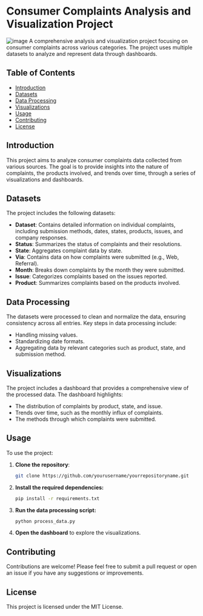 

# Consumer Complaints Analysis and Visualization Project
![image](https://github.com/user-attachments/assets/c462ecdb-8f98-4de0-b3cc-9f8db2dfa242)
A comprehensive analysis and visualization project focusing on consumer complaints across various categories. The project uses multiple datasets to analyze and represent data through dashboards.

## Table of Contents
- [Introduction](#introduction)
- [Datasets](#datasets)
- [Data Processing](#data-processing)
- [Visualizations](#visualizations)
- [Usage](#usage)
- [Contributing](#contributing)
- [License](#license)

## Introduction

This project aims to analyze consumer complaints data collected from various sources. The goal is to provide insights into the nature of complaints, the products involved, and trends over time, through a series of visualizations and dashboards.

## Datasets

The project includes the following datasets:

- **Dataset**: Contains detailed information on individual complaints, including submission methods, dates, states, products, issues, and company responses.
- **Status**: Summarizes the status of complaints and their resolutions.
- **State**: Aggregates complaint data by state.
- **Via**: Contains data on how complaints were submitted (e.g., Web, Referral).
- **Month**: Breaks down complaints by the month they were submitted.
- **Issue**: Categorizes complaints based on the issues reported.
- **Product**: Summarizes complaints based on the products involved.

## Data Processing

The datasets were processed to clean and normalize the data, ensuring consistency across all entries. Key steps in data processing include:

- Handling missing values.
- Standardizing date formats.
- Aggregating data by relevant categories such as product, state, and submission method.

## Visualizations

The project includes a dashboard that provides a comprehensive view of the processed data. The dashboard highlights:

- The distribution of complaints by product, state, and issue.
- Trends over time, such as the monthly influx of complaints.
- The methods through which complaints were submitted.

## Usage

To use the project:

1. **Clone the repository**:
   ```bash
   git clone https://github.com/yourusername/yourrepositoryname.git
2. **Install the required dependencies:**
   ```bash
   pip install -r requirements.txt
3. **Run the data processing script:**
   ```bash
   python process_data.py
4. **Open the dashboard** to explore the visualizations.

## Contributing
Contributions are welcome! Please feel free to submit a pull request or open an issue if you have any suggestions or improvements.

## License
This project is licensed under the MIT License.
